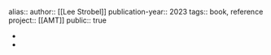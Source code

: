 alias::
author:: [[Lee Strobel]] 
publication-year:: 2023
tags:: book, reference
project:: [[AMT]] 
public:: true

-
-